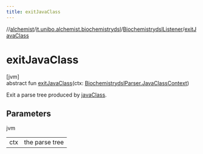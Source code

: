 ```yaml
---
title: exitJavaClass
---
```

//[alchemist](../../../index.html)/[it.unibo.alchemist.biochemistrydsl](../index.html)/[BiochemistrydslListener](index.html)/[exitJavaClass](exit-java-class.html)



# exitJavaClass



[jvm]\
abstract fun [exitJavaClass](exit-java-class.html)(ctx: [BiochemistrydslParser.JavaClassContext](../-biochemistrydsl-parser/-java-class-context/index.html))



Exit a parse tree produced by [javaClass](../-biochemistrydsl-parser/java-class.html).



## Parameters


jvm

| | |
|---|---|
| ctx | the parse tree |




